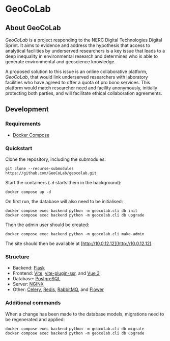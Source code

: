 # GeoCoLab

## About GeoCoLab

_GeoCoLab_ is a project responding to the NERC Digital Technologies Digital Sprint. It aims to evidence and address the hypothesis that access to analytical facilities by underserved researchers is a key issue that leads to a deep inequality in environmental research and determines who is able to generate environmental and geoscience knowledge.

A proposed solution to this issue is an online collaborative platform, _GeoCoLab_, that would link underserved researchers with laboratory facilities who have agreed to offer a quota of pro bono services. This platform would match researcher need and facility anonymously, initially protecting both parties, and will facilitate ethical collaboration agreements. 

## Development

### Requirements
- [Docker Compose](https://docs.docker.com/compose)

### Quickstart
Clone the repository, including the submodules:
```shell
git clone --recurse-submodules https://github.com/GeoCoLab/geocolab.git
```

Start the containers (`-d` starts them in the background):
```shell
docker compose up -d
```

On first run, the database will also need to be initialised:
```shell
docker compose exec backend python -m geocolab.cli db init
docker compose exec backend python -m geocolab.cli db upgrade
```

Then the admin user should be created:
```shell
docker compose exec backend python -m geocolab.cli make-admin
```

The site should then be available at [http://10.0.12.12](http://10.0.12.12).

### Structure
- Backend: [Flask](https://flask.palletsprojects.com)
- Frontend: [Vite](https://vitejs.dev), [vite-plugin-ssr](https://vite-plugin-ssr.com), and [Vue 3](https://vuejs.org)
- Database: [PostgreSQL](https://www.postgresql.org)
- Server: [NGINX](https://www.nginx.com)
- Other: [Celery](https://docs.celeryq.dev), [Redis](https://redis.io), [RabbitMQ](https://www.rabbitmq.com), and [Flower](https://flower.readthedocs.io)

### Additional commands
When a change has been made to the database models, migrations need to be regenerated and applied:
```shell
docker compose exec backend python -m geocolab.cli db migrate
docker compose exec backend python -m geocolab.cli db upgrade
```


